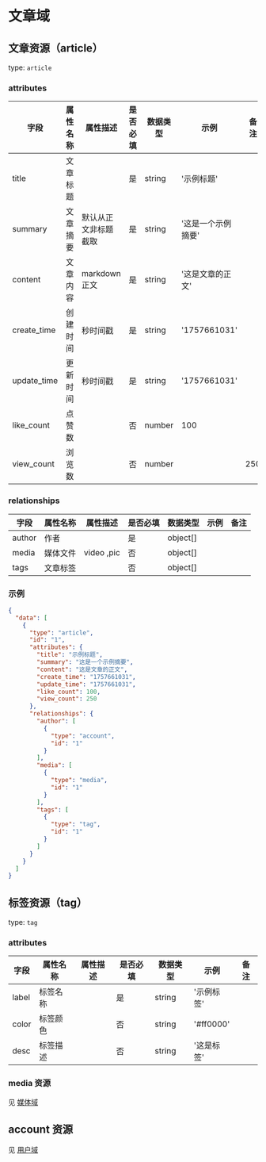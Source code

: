 # 文章域

## 文章资源（article）

type: `article`

### attributes

| 字段        | 属性名称 | 属性描述             | 是否必填 | 数据类型 | 示例               | 备注 |
| ----------- | -------- | -------------------- | -------- | -------- | ------------------ | ---- |
| title       | 文章标题 |                      | 是       | string   | '示例标题'         |      |
| summary     | 文章摘要 | 默认从正文非标题截取 | 是       | string   | '这是一个示例摘要' |      |
| content     | 文章内容 | markdown正文         | 是       | string   | '这是文章的正文'   |      |
| create_time | 创建时间 | 秒时间戳             | 是       | string   | '1757661031'       |      |
| update_time | 更新时间 | 秒时间戳             | 是       | string   | '1757661031'       |      |
| like_count  | 点赞数   |                      | 否       | number   | 100                |      |
| view_count  | 浏览数   |                      | 否       | number   |                    | 250  |

### relationships

| 字段   | 属性名称 | 属性描述   | 是否必填 | 数据类型 | 示例 | 备注 |
| ------ | -------- | ---------- | -------- | -------- | ---- | ---- |
| author | 作者     |            | 是       | object[] |      |      |
| media  | 媒体文件 | video ,pic | 否       | object[] |      |      |
| tags   | 文章标签 |            | 否       | object[] |      |      |

### 示例

```json
{
  "data": [
    {
      "type": "article",
      "id": "1",
      "attributes": {
        "title": "示例标题",
        "summary": "这是一个示例摘要",
        "content": "这是文章的正文",
        "create_time": "1757661031",
        "update_time": "1757661031",
        "like_count": 100,
        "view_count": 250
      },
      "relationships": {
        "author": [
          {
            "type": "account",
            "id": "1"
          }
        ],
        "media": [
          {
            "type": "media",
            "id": "1"
          }
        ],
        "tags": [
          {
            "type": "tag",
            "id": "1"
          }
        ]
      }
    }
  ]
}
```

## 标签资源（tag）

type: `tag`

### attributes

| 字段  | 属性名称 | 属性描述 | 是否必填 | 数据类型 | 示例       | 备注 |
| ----- | -------- | -------- | -------- | -------- | ---------- | ---- |
| label | 标签名称 |          | 是       | string   | '示例标签' |      |
| color | 标签颜色 |          | 否       | string   | '#ff0000'  |      |
| desc  | 标签描述 |          | 否       | string   | '这是标签' |      |

### media 资源

见 [媒体域](design/resouce/media.md)

## account 资源

见 [用户域](design/resouce/account.md)
